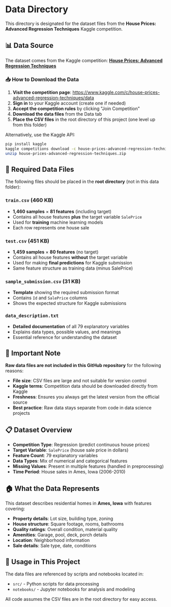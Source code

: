 # Data Directory

This directory is designated for the dataset files from the **House Prices: Advanced Regression Techniques** Kaggle competition.

## 📊 Data Source

The dataset comes from the Kaggle competition:
**[House Prices: Advanced Regression Techniques](https://www.kaggle.com/c/house-prices-advanced-regression-techniques)**

### 📥 How to Download the Data

1. **Visit the competition page**: https://www.kaggle.com/c/house-prices-advanced-regression-techniques/data
2. **Sign in** to your Kaggle account (create one if needed)
3. **Accept the competition rules** by clicking "Join Competition"
4. **Download the data files** from the Data tab
5. **Place the CSV files** in the root directory of this project (one level up from this folder)

Alternatively, use the Kaggle API:
```bash
pip install kaggle
kaggle competitions download -c house-prices-advanced-regression-techniques
unzip house-prices-advanced-regression-techniques.zip
```

## 📁 Required Data Files

The following files should be placed in the **root directory** (not in this data folder):

### `train.csv` (460 KB)
- **1,460 samples** × **81 features** (including target)
- Contains all house features **plus** the target variable `SalePrice`
- Used for **training** machine learning models
- Each row represents one house sale

### `test.csv` (451 KB)  
- **1,459 samples** × **80 features** (no target)
- Contains all house features **without** the target variable
- Used for making **final predictions** for Kaggle submission
- Same feature structure as training data (minus SalePrice)

### `sample_submission.csv` (31 KB)
- **Template** showing the required submission format
- Contains `Id` and `SalePrice` columns
- Shows the expected structure for Kaggle submissions

### `data_description.txt`
- **Detailed documentation** of all 79 explanatory variables
- Explains data types, possible values, and meanings
- Essential reference for understanding the dataset

## 🚫 Important Note

**Raw data files are not included in this GitHub repository** for the following reasons:
- **File size**: CSV files are large and not suitable for version control
- **Kaggle terms**: Competition data should be downloaded directly from Kaggle
- **Freshness**: Ensures you always get the latest version from the official source
- **Best practice**: Raw data stays separate from code in data science projects

## 📋 Dataset Overview

- **Competition Type**: Regression (predict continuous house prices)
- **Target Variable**: `SalePrice` (house sale price in dollars)
- **Feature Count**: 79 explanatory variables
- **Data Types**: Mix of numerical and categorical features
- **Missing Values**: Present in multiple features (handled in preprocessing)
- **Time Period**: House sales in Ames, Iowa (2006-2010)

## 🏠 What the Data Represents

This dataset describes residential homes in **Ames, Iowa** with features covering:
- **Property details**: Lot size, building type, zoning
- **House structure**: Square footage, rooms, bathrooms
- **Quality ratings**: Overall condition, material quality
- **Amenities**: Garage, pool, deck, porch details
- **Location**: Neighborhood information
- **Sale details**: Sale type, date, conditions

## 🔧 Usage in This Project

The data files are referenced by scripts and notebooks located in:
- `src/` - Python scripts for data processing
- `notebooks/` - Jupyter notebooks for analysis and modeling

All code assumes the CSV files are in the root directory for easy access.